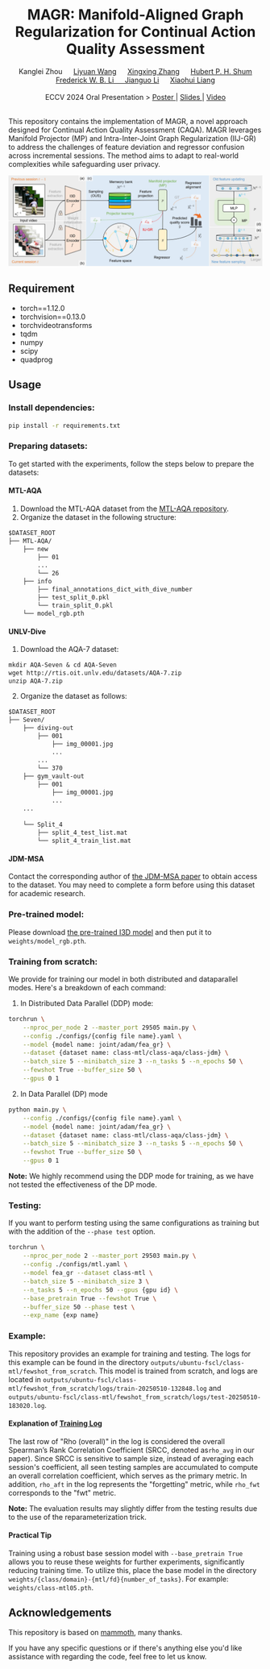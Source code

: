 <div align="center">
  <div>
    <h1>
        MAGR: Manifold-Aligned Graph Regularization for Continual Action Quality Assessment
    </h1>
  </div>
  <div>
      Kanglei Zhou &emsp; 
      <a href='https://lywang3081.github.io/'>Liyuan Wang</a>  &emsp; 
      <a href='https://indussky8.github.io/'>Xingxing Zhang</a> &emsp; 
      <a href='http://hubertshum.com/'>Hubert P. H. Shum</a> <br/>
      <a href='https://frederickli.webspace.durham.ac.uk/'>Frederick W. B. Li &emsp; 
      <a href='https://baike.baidu.com/item/%E6%9D%8E%E5%BB%BA%E5%9B%BD/62860598?fr=ge_ala'>Jianguo Li</a>  &emsp; 
      <a href='https://orcid.org/0000-0001-6351-2538'>Xiaohui Liang</a>
  </div>
  <br/>
  <div>
  ECCV 2024 Oral Presentation > 
  <a href='./supp/MAGR-poster.pdf'> Poster </a> |
  <a href='./supp/MAGR-slides.pdf'> Slides </a> |
  <a href='https://www.youtube.com/watch?v=Llyiw-CpOew'> Video </a>
  </div>
  <br/>
</div>

This repository contains the implementation of MAGR, a novel approach designed for Continual Action Quality Assessment (CAQA). MAGR leverages Manifold Projector (MP) and Intra-Inter-Joint Graph Regularization (IIJ-GR) to address the challenges of feature deviation and regressor confusion across incremental sessions. The method aims to adapt to real-world complexities while safeguarding user privacy.

![](framework.jpg)

## Requirement

- torch==1.12.0
- torchvision==0.13.0
- torchvideotransforms
- tqdm
- numpy
- scipy
- quadprog

## Usage

### Install dependencies:

```bash
pip install -r requirements.txt
```

### Preparing datasets:

To get started with the experiments, follow the steps below to prepare the datasets:

#### MTL-AQA

1. Download the MTL-AQA dataset from the [MTL-AQA repository](https://github.com/ParitoshParmar/MTL-AQA).
2. Organize the dataset in the following structure:

```
$DATASET_ROOT
├── MTL-AQA/
    ├── new
        ├── 01
        ...
        └── 26
    ├── info
        ├── final_annotations_dict_with_dive_number
        ├── test_split_0.pkl
        └── train_split_0.pkl
    └── model_rgb.pth
```

#### UNLV-Dive

1. Download the AQA-7 dataset:

```
mkdir AQA-Seven & cd AQA-Seven
wget http://rtis.oit.unlv.edu/datasets/AQA-7.zip
unzip AQA-7.zip
```

2. Organize the dataset as follows:

```
$DATASET_ROOT
├── Seven/
    ├── diving-out
        ├── 001
            ├── img_00001.jpg
            ...
        ...
        └── 370
    ├── gym_vault-out
        ├── 001
            ├── img_00001.jpg
            ...
    ...

    └── Split_4
        ├── split_4_test_list.mat
        └── split_4_train_list.mat
```

#### JDM-MSA

Contact the corresponding author of [the JDM-MSA paper](https://ieeexplore.ieee.org/document/10049714) to obtain access to the dataset. You may need to complete a form before using this dataset for academic research.

### Pre-trained model:

Please download [the pre-trained I3D model](https://github.com/hassony2/kinetics_i3d_pytorch/tree/master/model) and then put it to `weights/model_rgb.pth`.

### Training from scratch:

We provide for training our model in both distributed and dataparallel modes. Here's a breakdown of each command:

1. In Distributed Data Parallel (DDP) mode:

```bash
torchrun \
	--nproc_per_node 2 --master_port 29505 main.py \
	--config ./configs/{config file name}.yaml \
	--model {model name: joint/adam/fea_gr} \
	--dataset {dataset name: class-mtl/class-aqa/class-jdm} \
	--batch_size 5 --minibatch_size 3 --n_tasks 5 --n_epochs 50 \
    --fewshot True --buffer_size 50 \
    --gpus 0 1
```

2. In Data Parallel (DP) mode

```bash
python main.py \
	--config ./configs/{config file name}.yaml \
	--model {model name: joint/adam/fea_gr} \
	--dataset {dataset name: class-mtl/class-aqa/class-jdm} \
	--batch_size 5 --minibatch_size 3 --n_tasks 5 --n_epochs 50 \
    --fewshot True --buffer_size 50 \
    --gpus 0 1
```

**Note:** We highly recommend using the DDP mode for training, as we have not tested the effectiveness of the DP mode.

### Testing:

If you want to perform testing using the same configurations as training but with the addition of the `--phase test` option.

```bash
torchrun \
	--nproc_per_node 2 --master_port 29503 main.py \
	--config ./configs/mtl.yaml \
	--model fea_gr --dataset class-mtl \
	--batch_size 5 --minibatch_size 3 \
	--n_tasks 5 --n_epochs 50 --gpus {gpu id} \
	--base_pretrain True --fewshot True \
	--buffer_size 50 --phase test \
    --exp_name {exp name}
```

### Example:

This repository provides an example for training and testing. The logs for this example can be found in the directory `outputs/ubuntu-fscl/class-mtl/fewshot_from_scratch`. This model is trained from scratch, and logs are located in `outputs/ubuntu-fscl/class-mtl/fewshot_from_scratch/logs/train-20250510-132848.log` and `outputs/ubuntu-fscl/class-mtl/fewshot_from_scratch/logs/test-20250510-183020.log`.

#### Explanation of [Training Log](outputs/ubuntu-fscl/class-mtl/fewshot_from_scratch/logs/train-20250510-132848.log)

The last row of "Rho (overall)" in the log is considered the overall Spearman’s Rank Correlation Coefficient (SRCC, denoted as`rho_avg` in our paper). Since SRCC is sensitive to sample size, instead of averaging each session's coefficient, all seen testing samples are accumulated to compute an overall correlation coefficient, which serves as the primary metric. In addition, `rho_aft` in the log represents the "forgetting" metric, while `rho_fwt` corresponds to the "fwt" metric.

**Note:** The evaluation results may slightly differ from the testing results due to the use of the reparameterization trick.

#### Practical Tip

Training using a robust base session model with `--base_pretrain True` allows you to reuse these weights for further experiments, significantly reducing training time. To utilize this, place the base model in the directory `weights/{class/domain}-{mtl/fd}{number_of_tasks}`. For example: `weights/class-mtl05.pth`.

## Acknowledgements

This repository is based on [mammoth](https://github.com/aimagelab/mammoth), many thanks.

If you have any specific questions or if there's anything else you'd like assistance with regarding the code, feel free to let us know.
